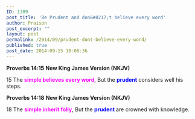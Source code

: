 ```yaml
---
ID: 1309
post_title: 'Be Prudent and don&#8217;t believe every word'
author: Praison
post_excerpt: ""
layout: post
permalink: /2014/09/prudent-dont-believe-every-word/
published: true
post_date: 2014-09-15 10:08:36
---
```

<strong>Proverbs 14:15</strong>
<strong> New King James Version (NKJV)</strong>

15 The <span style="color: #ff00ff;"><strong>simple believes every word</strong></span>,
But the <span style="color: #0000ff;"><strong>prudent</strong> </span>considers well his steps.

<strong>Proverbs 14:18</strong>
<strong> New King James Version (NKJV)</strong>

18 The <span style="color: #ff00ff;"><strong>simple inherit folly</strong></span>, But the <strong><span style="color: #0000ff;">prudent</span> </strong>are crowned with knowledge.